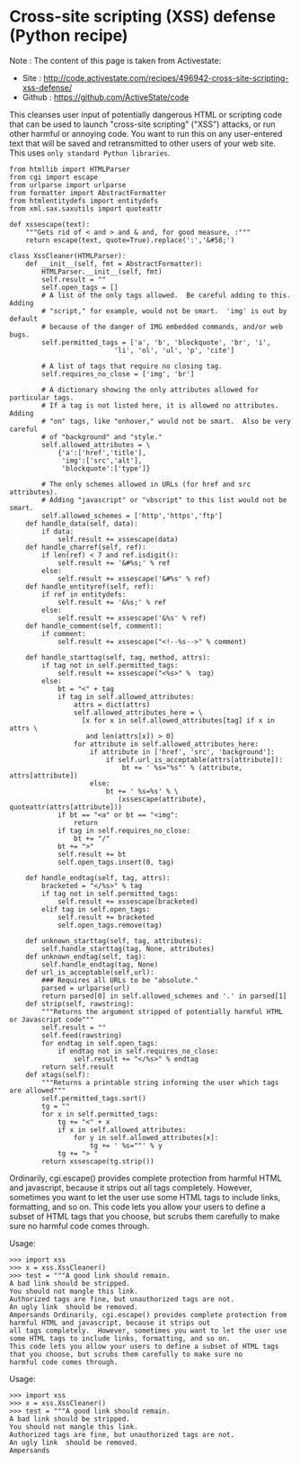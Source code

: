 # Cross-site scripting (XSS) defense (Python recipe)
Note : The content of this page is taken from Activestate:
- Site : http://code.activestate.com/recipes/496942-cross-site-scripting-xss-defense/
- Github : https://github.com/ActiveState/code


This cleanses user input of potentially dangerous HTML or scripting code that can be used to launch "cross-site scripting" ("XSS") 
attacks, or run other harmful or annoying code. You want to run this on any user-entered text that will be saved and retransmitted 
to other users of your web site. This uses `only standard Python libraries`.
```
from htmllib import HTMLParser
from cgi import escape
from urlparse import urlparse
from formatter import AbstractFormatter
from htmlentitydefs import entitydefs
from xml.sax.saxutils import quoteattr

def xssescape(text):
    """Gets rid of < and > and & and, for good measure, :"""
    return escape(text, quote=True).replace(':','&#58;')

class XssCleaner(HTMLParser):
    def __init__(self, fmt = AbstractFormatter):
        HTMLParser.__init__(self, fmt)
        self.result = ""
        self.open_tags = []
        # A list of the only tags allowed.  Be careful adding to this.  Adding
        # "script," for example, would not be smart.  'img' is out by default 
        # because of the danger of IMG embedded commands, and/or web bugs.
        self.permitted_tags = ['a', 'b', 'blockquote', 'br', 'i', 
                          'li', 'ol', 'ul', 'p', 'cite']

        # A list of tags that require no closing tag.
        self.requires_no_close = ['img', 'br']

        # A dictionary showing the only attributes allowed for particular tags.
        # If a tag is not listed here, it is allowed no attributes.  Adding
        # "on" tags, like "onhover," would not be smart.  Also be very careful
        # of "background" and "style."
        self.allowed_attributes = \
            {'a':['href','title'],
             'img':['src','alt'],
             'blockquote':['type']}

        # The only schemes allowed in URLs (for href and src attributes).
        # Adding "javascript" or "vbscript" to this list would not be smart.
        self.allowed_schemes = ['http','https','ftp']
    def handle_data(self, data):
        if data:
            self.result += xssescape(data)
    def handle_charref(self, ref):
        if len(ref) < 7 and ref.isdigit():
            self.result += '&#%s;' % ref
        else:
            self.result += xssescape('&#%s' % ref)
    def handle_entityref(self, ref):
        if ref in entitydefs:
            self.result += '&%s;' % ref
        else:
            self.result += xssescape('&%s' % ref)
    def handle_comment(self, comment):
        if comment:
            self.result += xssescape("<!--%s-->" % comment)

    def handle_starttag(self, tag, method, attrs):
        if tag not in self.permitted_tags:
            self.result += xssescape("<%s>" %  tag)
        else:
            bt = "<" + tag
            if tag in self.allowed_attributes:
                attrs = dict(attrs)
                self.allowed_attributes_here = \
                  [x for x in self.allowed_attributes[tag] if x in attrs \
                   and len(attrs[x]) > 0]
                for attribute in self.allowed_attributes_here:
                    if attribute in ['href', 'src', 'background']:
                        if self.url_is_acceptable(attrs[attribute]):
                            bt += ' %s="%s"' % (attribute, attrs[attribute])
                    else:
                        bt += ' %s=%s' % \
                           (xssescape(attribute), quoteattr(attrs[attribute]))
            if bt == "<a" or bt == "<img":
                return
            if tag in self.requires_no_close:
                bt += "/"
            bt += ">"                     
            self.result += bt
            self.open_tags.insert(0, tag)
            
    def handle_endtag(self, tag, attrs):
        bracketed = "</%s>" % tag
        if tag not in self.permitted_tags:
            self.result += xssescape(bracketed)
        elif tag in self.open_tags:
            self.result += bracketed
            self.open_tags.remove(tag)
            
    def unknown_starttag(self, tag, attributes):
        self.handle_starttag(tag, None, attributes)
    def unknown_endtag(self, tag):
        self.handle_endtag(tag, None)
    def url_is_acceptable(self,url):
        ### Requires all URLs to be "absolute."
        parsed = urlparse(url)
        return parsed[0] in self.allowed_schemes and '.' in parsed[1]
    def strip(self, rawstring):
        """Returns the argument stripped of potentially harmful HTML or Javascript code"""
        self.result = ""
        self.feed(rawstring)
        for endtag in self.open_tags:
            if endtag not in self.requires_no_close:
                self.result += "</%s>" % endtag
        return self.result
    def xtags(self):
        """Returns a printable string informing the user which tags are allowed"""
        self.permitted_tags.sort()
        tg = ""
        for x in self.permitted_tags:
            tg += "<" + x
            if x in self.allowed_attributes:
                for y in self.allowed_attributes[x]:
                    tg += ' %s=""' % y
            tg += "> "
        return xssescape(tg.strip())
```
Ordinarily, cgi.escape() provides complete protection from harmful HTML and javascript, because it strips out all tags completely. 
However, sometimes you want to let the user use some HTML tags to include links, formatting, and so on. This code lets you allow 
your users to define a subset of HTML tags that you choose, but scrubs them carefully to make sure no harmful code comes through.

Usage:
```
>>> import xss
>>> x = xss.XssCleaner()
>>> test = """A good link should remain.
A bad link should be stripped.
You should not mangle this link.
Authorized tags are fine, but unauthorized tags are not.
An ugly link  should be removed.
Ampersands Ordinarily, cgi.escape() provides complete protection from harmful HTML and javascript, because it strips out 
all tags completely.  However, sometimes you want to let the user use some HTML tags to include links, formatting, and so on.  
This code lets you allow your users to define a subset of HTML tags that you choose, but scrubs them carefully to make sure no 
harmful code comes through.
```
Usage:
```
>>> import xss
>>> x = xss.XssCleaner()
>>> test = """A good link should remain.
A bad link should be stripped.
You should not mangle this link.
Authorized tags are fine, but unauthorized tags are not.
An ugly link  should be removed.
Ampersands
```
